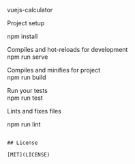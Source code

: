 vuejs-calculator<br>



Project setup<br>

npm install<br>


Compiles and hot-reloads for development<br>
npm run serve<br>


Compiles and minifies for project<br>
npm run build<br>

Run your tests<br>
npm run test<br>


Lints and fixes files<br>

npm run lint<br>
```

## License

[MIT](LICENSE)


